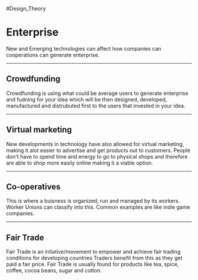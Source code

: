 #Design_Theory 
# Enterprise
New and Emerging technologies can affect how companies can cooperations can generate enterprise.

____

## Crowdfunding
Crowdfunding is using what could be average users to generate enterprise and fudning for your idea which will be then designed, developed, manufactured and distrubuted first to the users that invested in your idea.

____

## Virtual marketing
New developments in technology have also allowed for virtual marketing, making it alot easier to advertise and get products out to customers.
People don't have to spend time and energy to go to physical shops and therefore are able to shop more easily online making it a viable option.

____

## Co-operatives
This is where a buisness is organized, run and managed by its workers. 
Worker Unions can classify into this. Common examples are like indie game companies.

____ 

## Fair Trade
Fair Trade is an intiative/movement to empower and achieve fair trading conditions for developing countries
Traders benefit from this as they get paid a fair price.
Fair Trade is usually found for products like tea, spice, coffee, cocoa beans, sugar and cotton.